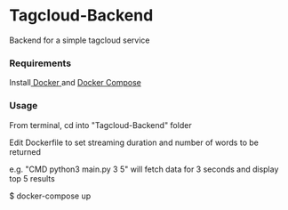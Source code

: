 # Tagcloud-Backend
Backend for a simple tagcloud service

<h3>Requirements</h3>

Install<a href = "http://docs.docker.com/installation/"> Docker </a> and <a href = "https://docs.docker.com/compose/install/#install-compose"> Docker Compose </a>

<h3>Usage</h3>
From terminal, cd into "Tagcloud-Backend" folder

Edit Dockerfile to set streaming duration and number of words to be returned

e.g. "CMD python3 main.py 3 5" will fetch data for 3 seconds and display top 5 results
  
  $ docker-compose up
